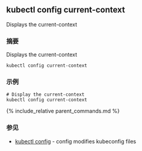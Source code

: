 ---
---

## kubectl config current-context

Displays the current-context

### 摘要


Displays the current-context

```
kubectl config current-context
```

### 示例

```
# Display the current-context
kubectl config current-context
```

{% include_relative parent_commands.md %}

### 参见

* [kubectl config](/docs/user-guide/kubectl/kubectl_config/)	 - config modifies kubeconfig files


